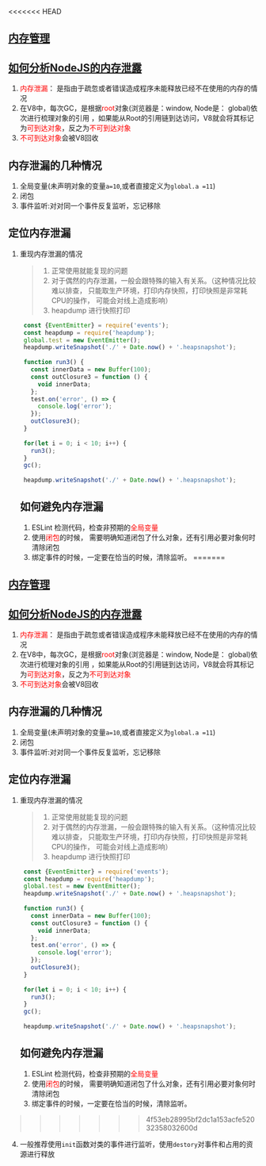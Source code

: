 <<<<<<< HEAD
## [内存管理](https://www.nodejs.red/#/nodejs/memory)
## [如何分析NodeJS的内存泄露](https://zhuanlan.zhihu.com/p/25736931)
1. <font color=red>内存泄漏</font>： 是指由于疏忽或者错误造成程序未能释放已经不在使用的内存的情况
2. 在V8中，每次GC，是根据<font color=red>root</font>对象(浏览器是：window, Node是： global)依次进行梳理对象的引用
   ，如果能从Root的引用链到达访问，V8就会将其标记为<font color=red>可到达对象</font>，反之为<font color=red>不可到达对象</font>
3. <font color=red>不可到达对象</font>会被V8回收

## 内存泄漏的几种情况
1. 全局变量(未声明对象的变量`a=10`,或者直接定义为`global.a =11`)
2. 闭包
3. 事件监听:对对同一个事件反复监听，忘记移除

## 定位内存泄漏
1. 重现内存泄漏的情况
   > 1. 正常使用就能复现的问题
   > 2. 对于偶然的内存泄漏，一般会跟特殊的输入有关系。（这种情况比较难以排查， 只能取生产环境，打印内存快照，打印快照是非常耗CPU的操作， 可能会对线上造成影响）
   > 3. heapdump 进行快照打印
   ```js
    const {EventEmitter} = require('events');
    const heapdump = require('heapdump');
    global.test = new EventEmitter();
    heapdump.writeSnapshot('./' + Date.now() + '.heapsnapshot');
    ​
    function run3() {
      const innerData = new Buffer(100);
      const outClosure3 = function () {
        void innerData;
      };
      test.on('error', () => {
        console.log('error');
      });
      outClosure3();
    }
    ​
    for(let i = 0; i < 10; i++) {
      run3();
    }
    gc();
    ​
    heapdump.writeSnapshot('./' + Date.now() + '.heapsnapshot');
   ```
   ## 如何避免内存泄漏
   1. ESLint 检测代码，检查非预期的<font color=red>全局变量</font>
   2. 使用<font color=red>闭包</font>的时候， 需要明确知道闭包了什么对象，还有引用必要对象何时清除闭包
   3. 绑定事件的时候，一定要在恰当的时候，清除监听。
=======
## [内存管理](https://www.nodejs.red/#/nodejs/memory)
## [如何分析NodeJS的内存泄露](https://zhuanlan.zhihu.com/p/25736931)
1. <font color=red>内存泄漏</font>： 是指由于疏忽或者错误造成程序未能释放已经不在使用的内存的情况
2. 在V8中，每次GC，是根据<font color=red>root</font>对象(浏览器是：window, Node是： global)依次进行梳理对象的引用
   ，如果能从Root的引用链到达访问，V8就会将其标记为<font color=red>可到达对象</font>，反之为<font color=red>不可到达对象</font>
3. <font color=red>不可到达对象</font>会被V8回收

## 内存泄漏的几种情况
1. 全局变量(未声明对象的变量`a=10`,或者直接定义为`global.a =11`)
2. 闭包
3. 事件监听:对对同一个事件反复监听，忘记移除

## 定位内存泄漏
1. 重现内存泄漏的情况
   > 1. 正常使用就能复现的问题
   > 2. 对于偶然的内存泄漏，一般会跟特殊的输入有关系。（这种情况比较难以排查， 只能取生产环境，打印内存快照，打印快照是非常耗CPU的操作， 可能会对线上造成影响）
   > 3. heapdump 进行快照打印
   ```js
    const {EventEmitter} = require('events');
    const heapdump = require('heapdump');
    global.test = new EventEmitter();
    heapdump.writeSnapshot('./' + Date.now() + '.heapsnapshot');
    ​
    function run3() {
      const innerData = new Buffer(100);
      const outClosure3 = function () {
        void innerData;
      };
      test.on('error', () => {
        console.log('error');
      });
      outClosure3();
    }
    ​
    for(let i = 0; i < 10; i++) {
      run3();
    }
    gc();
    ​
    heapdump.writeSnapshot('./' + Date.now() + '.heapsnapshot');
   ```
   ## 如何避免内存泄漏
   1. ESLint 检测代码，检查非预期的<font color=red>全局变量</font>
   2. 使用<font color=red>闭包</font>的时候， 需要明确知道闭包了什么对象，还有引用必要对象何时清除闭包
   3. 绑定事件的时候，一定要在恰当的时候，清除监听。
>>>>>>> 4f53eb28995bf2dc1a153acfe52032358032600d
   4. 一般推荐使用`init`函数对类的事件进行监听，使用`destory`对事件和占用的资源进行释放